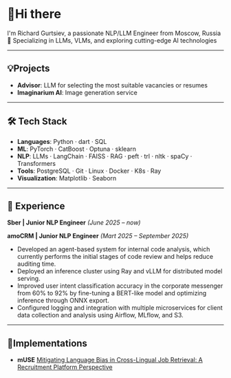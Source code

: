 # 👋Hi there
I'm Richard Gurtsiev, a passionate NLP/LLM Engineer from Moscow, Russia  
🚀 Specializing in LLMs, VLMs, and exploring cutting-edge AI technologies  

---

## 💡Projects 
- **Advisor**: LLM for selecting the most suitable vacancies or resumes
- **Imaginarium AI**: Image generation service

---

## 🛠️ Tech Stack  
- **Languages**: Python · dart · SQL  
- **ML**: PyTorch · CatBoost · Optuna · sklearn  
- **NLP**: LLMs · LangChain · FAISS · RAG · peft · trl · nltk · spaCy · Transformers
- **Tools**: PostgreSQL · Git · Linux · Docker · K8s · Ray 
- **Visualization**: Matplotlib · Seaborn 

---

## 💼 Experience
**Sber | Junior NLP Engineer** *(June 2025 – now)* 

**amoCRM | Junior NLP Engineer** *(Mart 2025 – September 2025)*  
- Developed an agent-based system for internal code analysis, which currently performs the initial stages of code review and helps reduce auditing time.
- Deployed an inference cluster using Ray and vLLM for distributed model serving.
- Improved user intent classification accuracy in the corporate messenger from 60% to 92% by fine-tuning a BERT-like model and optimizing inference through ONNX export.
- Configured logging and integration with multiple microservices for client data collection and analysis using Airflow, MLflow, and S3.

---

## 🧩Implementations  
- **mUSE** [Mitigating Language Bias in Cross-Lingual Job Retrieval: A Recruitment Platform Perspective](https://github.com/vilovnok/mitigating_language_bias/tree/master)
